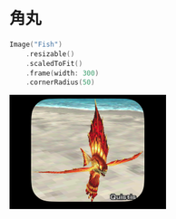 # 角丸

```swift
Image("Fish")
    .resizable()
    .scaledToFit()
    .frame(width: 300)
    .cornerRadius(50)
```

<img src="/Images/View/ImageCornerRadius.png">
